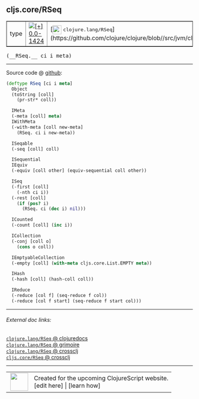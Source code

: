 ## cljs.core/RSeq



 <table border="1">
<tr>
<td>type</td>
<td><a href="https://github.com/cljsinfo/cljs-api-docs/tree/0.0-1424"><img valign="middle" alt="[+] 0.0-1424" title="Added in 0.0-1424" src="https://img.shields.io/badge/+-0.0--1424-lightgrey.svg"></a> </td>
<td>
[<img height="24px" valign="middle" src="http://i.imgur.com/1GjPKvB.png"> <samp>clojure.lang/RSeq</samp>](https://github.com/clojure/clojure/blob//src/jvm/clojure/lang/APersistentVector.java)
</td>
</tr>
</table>


 <samp>
(__RSeq.__ ci i meta)<br>
</samp>

---







Source code @ [github](https://github.com/clojure/clojurescript/blob/r2120/src/cljs/cljs/core.cljs#L735-L775):

```clj
(deftype RSeq [ci i meta]
  Object
  (toString [coll]
    (pr-str* coll))

  IMeta
  (-meta [coll] meta)
  IWithMeta
  (-with-meta [coll new-meta]
    (RSeq. ci i new-meta))

  ISeqable
  (-seq [coll] coll)

  ISequential
  IEquiv
  (-equiv [coll other] (equiv-sequential coll other))

  ISeq
  (-first [coll]
    (-nth ci i))
  (-rest [coll]
    (if (pos? i)
      (RSeq. ci (dec i) nil)))

  ICounted
  (-count [coll] (inc i))

  ICollection
  (-conj [coll o]
    (cons o coll))

  IEmptyableCollection
  (-empty [coll] (with-meta cljs.core.List.EMPTY meta))

  IHash
  (-hash [coll] (hash-coll coll))

  IReduce
  (-reduce [col f] (seq-reduce f col))
  (-reduce [col f start] (seq-reduce f start col)))
```

<!--
Repo - tag - source tree - lines:

 <pre>
clojurescript @ r2120
└── src
    └── cljs
        └── cljs
            └── <ins>[core.cljs:735-775](https://github.com/clojure/clojurescript/blob/r2120/src/cljs/cljs/core.cljs#L735-L775)</ins>
</pre>

-->

---



###### External doc links:

[`clojure.lang/RSeq` @ clojuredocs](http://clojuredocs.org/clojure.lang/RSeq)<br>
[`clojure.lang/RSeq` @ grimoire](http://conj.io/store/v1/org.clojure/clojure/1.7.0-beta3/clj/clojure.lang/RSeq/)<br>
[`clojure.lang/RSeq` @ crossclj](http://crossclj.info/fun/clojure.lang/RSeq.html)<br>
[`cljs.core/RSeq` @ crossclj](http://crossclj.info/fun/cljs.core.cljs/RSeq.html)<br>

---

 <table>
<tr><td>
<img valign="middle" align="right" width="48px" src="http://i.imgur.com/Hi20huC.png">
</td><td>
Created for the upcoming ClojureScript website.<br>
[edit here] | [learn how]
</td></tr></table>

[edit here]:https://github.com/cljsinfo/cljs-api-docs/blob/master/cljsdoc/cljs.core/RSeq.cljsdoc
[learn how]:https://github.com/cljsinfo/cljs-api-docs/wiki/cljsdoc-files

<!--

This information was too distracting to show to readers, but I'll leave it
commented here since it is helpful to:

- pretty-print the data used to generate this document
- and show how to retrieve that data



The API data for this symbol:

```clj
{:ns "cljs.core",
 :name "RSeq",
 :signature ["[ci i meta]"],
 :history [["+" "0.0-1424"]],
 :type "type",
 :full-name-encode "cljs.core/RSeq",
 :source {:code "(deftype RSeq [ci i meta]\n  Object\n  (toString [coll]\n    (pr-str* coll))\n\n  IMeta\n  (-meta [coll] meta)\n  IWithMeta\n  (-with-meta [coll new-meta]\n    (RSeq. ci i new-meta))\n\n  ISeqable\n  (-seq [coll] coll)\n\n  ISequential\n  IEquiv\n  (-equiv [coll other] (equiv-sequential coll other))\n\n  ISeq\n  (-first [coll]\n    (-nth ci i))\n  (-rest [coll]\n    (if (pos? i)\n      (RSeq. ci (dec i) nil)))\n\n  ICounted\n  (-count [coll] (inc i))\n\n  ICollection\n  (-conj [coll o]\n    (cons o coll))\n\n  IEmptyableCollection\n  (-empty [coll] (with-meta cljs.core.List.EMPTY meta))\n\n  IHash\n  (-hash [coll] (hash-coll coll))\n\n  IReduce\n  (-reduce [col f] (seq-reduce f col))\n  (-reduce [col f start] (seq-reduce f start col)))",
          :title "Source code",
          :repo "clojurescript",
          :tag "r2120",
          :filename "src/cljs/cljs/core.cljs",
          :lines [735 775]},
 :full-name "cljs.core/RSeq",
 :clj-symbol "clojure.lang/RSeq"}

```

Retrieve the API data for this symbol:

```clj
;; from Clojure REPL
(require '[clojure.edn :as edn])
(-> (slurp "https://raw.githubusercontent.com/cljsinfo/cljs-api-docs/catalog/cljs-api.edn")
    (edn/read-string)
    (get-in [:symbols "cljs.core/RSeq"]))
```

-->
